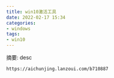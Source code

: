 ```yaml
---
title: win10激活工具
date: 2022-02-17 15:34
categories:
- windows
tags:
- win10
---
```

  
  
摘要: desc
<!-- more -->

```
https://aichunjing.lanzoui.com/b710887
```

